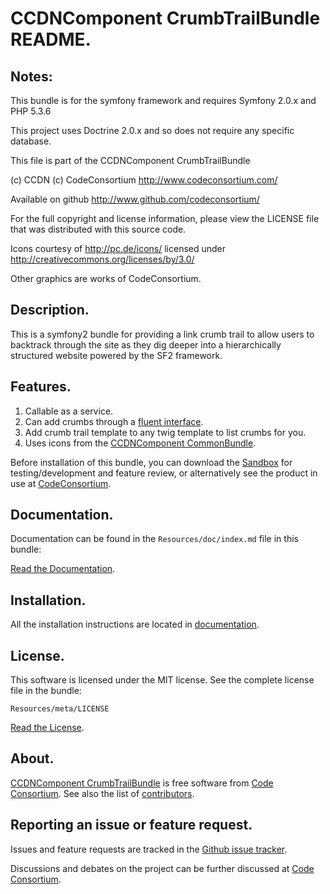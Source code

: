 CCDNComponent CrumbTrailBundle README.
======================================

  
## Notes:  
  
This bundle is for the symfony framework and requires Symfony 2.0.x and PHP 5.3.6
  
This project uses Doctrine 2.0.x and so does not require any specific database.
  

This file is part of the CCDNComponent CrumbTrailBundle

(c) CCDN (c) CodeConsortium <http://www.codeconsortium.com/> 

Available on github <http://www.github.com/codeconsortium/>

For the full copyright and license information, please view the LICENSE
file that was distributed with this source code.

Icons courtesy of http://pc.de/icons/ licensed under http://creativecommons.org/licenses/by/3.0/

Other graphics are works of CodeConsortium.

## Description.

This is a symfony2 bundle for providing a link crumb trail to allow users to backtrack through the site as they dig deeper into a hierarchically structured website powered by the SF2 framework.

## Features.

1. Callable as a service.
2. Can add crumbs through a [fluent interface](http://en.wikipedia.org/wiki/Fluent_interface).
3. Add crumb trail template to any twig template to list crumbs for you.
4. Uses icons from the [CCDNComponent CommonBundle](http://github.com/codeconsortium/CommonBundle).

Before installation of this bundle, you can download the [Sandbox](https://github.com/codeconsortium/CCDNForumSandBox) for testing/development and feature review, or alternatively see the product in use at [CodeConsortium](http://www.codeconsortium.com).

## Documentation.

Documentation can be found in the `Resources/doc/index.md` file in this bundle:

[Read the Documentation](http://github.com/codeconsortium/CrumbTrailBundle/blob/master/Resources/doc/index.md).

## Installation.

All the installation instructions are located in [documentation](http://github.com/codeconsortium/CrumbTrailBundle/blob/master/Resources/doc/Install.md).

## License.

This software is licensed under the MIT license. See the complete license file in the bundle:

	Resources/meta/LICENSE

[Read the License](http://github.com/codeconsortium/CrumbTrailBundle/blob/master/Resources/meta/LICENSE).

## About.

[CCDNComponent CrumbTrailBundle](http://github.com/codeconsortium/CrumbTrailBundle) is free software from [Code Consortium](http://www.codeconsortium.com). 
See also the list of [contributors](http://github.com/codeconsortium/CrumbTrailBundle/contributors).

## Reporting an issue or feature request.

Issues and feature requests are tracked in the [Github issue tracker](http://github.com/codeconsortium/CrumbTrailBundle/issues).

Discussions and debates on the project can be further discussed at [Code Consortium](http://www.codeconsortium.com).
